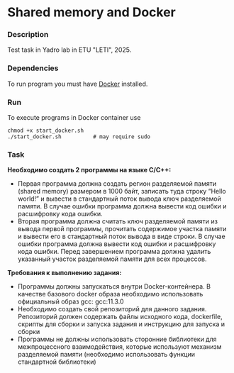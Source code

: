 # Shared memory and Docker

### Description
Test task in Yadro lab in ETU "LETI", 2025.

### Dependencies
To run program you must have [Docker](https://docs.docker.com/engine/install/ubuntu/) installed.

### Run
To execute programs in Docker container use
```
chmod +x start_docker.sh
./start_docker.sh          # may require sudo
```


### Task

**Необходимо создать 2 программы на языке C/C++:**
- Первая программа должна создать регион разделяемой памяти (shared memory) размером в 1000 байт, записать туда строку “Hello world!” и
вывести в стандартный поток вывода ключ разделяемой памяти. В случае ошибки программа должна вывести код ошибки и расшифровку кода ошибки.
- Вторая программа должна считать ключ разделяемой памяти из вывода первой программы, прочитать содержимое участка памяти и вывести его в
стандартный поток вывода в виде строки. В случае ошибки программа должна вывести код ошибки и расшифровку кода ошибки.
Перед завершением программа должна удалить указанный участок разделяемой памяти для всех процессов.
 
**Требования к выполнению задания:**
- Программы должны запускаться внутри Docker-контейнера. В качестве базового docker образа необходимо использовать официальный образ gcc: gcc:11.3.0
- Необходимо создать свой репозиторий для данного задания. Репозиторий должен содержать файлы исходного кода, dockerfile, скрипты для сборки и запуска задания и инструкцию для запуска и сборки
- Программы не должны использовать сторонние библиотеки для межпроцессного взаимодействия, которые используют механизм разделяемой памяти (необходимо использовать функции стандартной библиотеки)
